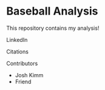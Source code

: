 # Baseball Analysis

This repository contains my analysis!

LinkedIn


Citations

Contributors
-  Josh Kimm
-  Friend